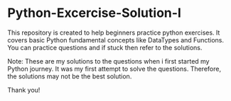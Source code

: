 # Python-Excercise-Solution-I

This repository is created to help beginners practice python exercises. It covers basic Python fundamental concepts like DataTypes and Functions.
You can practice questions and if stuck then refer to the solutions.

Note:
These are my solutions to the questions when i first started my Python journey. It was my first attempt to solve the questions. Therefore, the solutions 
may not be the best solution.

Thank you! 

